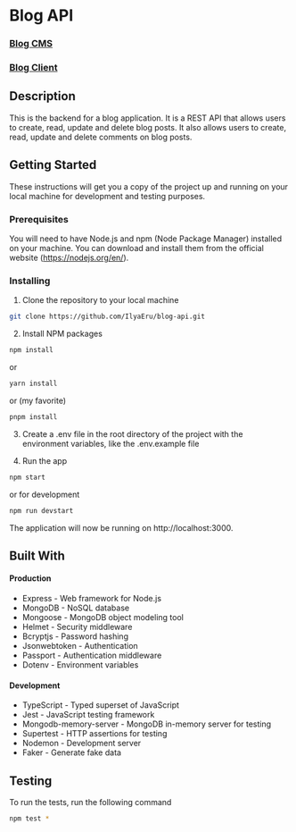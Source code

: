 # Blog API

### [Blog CMS](https://github.com/IlyaEru/blog-cms)
### [Blog Client](https://github.com/IlyaEru/blog-client)


## Description

This is the backend for a blog application. It is a REST API that allows users to create, read, update and delete blog posts. It also allows users to create, read, update and delete comments on blog posts.


## Getting Started

These instructions will get you a copy of the project up and running on your local machine for development and testing purposes.

### Prerequisites

You will need to have Node.js and npm (Node Package Manager) installed on your machine. You can download and install them from the official website (https://nodejs.org/en/).

### Installing

1. Clone the repository to your local machine

```sh
git clone https://github.com/IlyaEru/blog-api.git
```

2. Install NPM packages

```sh
npm install
```

or

```sh
yarn install
```

or (my favorite)

```sh
pnpm install
```

3. Create a .env file in the root directory of the project with the environment variables, like the .env.example file

4. Run the app

```sh
npm start
```

or for development

```sh
npm run devstart
```

The application will now be running on http://localhost:3000.

## Built With

#### Production

- Express - Web framework for Node.js
- MongoDB - NoSQL database
- Mongoose - MongoDB object modeling tool
- Helmet - Security middleware
- Bcryptjs - Password hashing
- Jsonwebtoken - Authentication
- Passport - Authentication middleware
- Dotenv - Environment variables

#### Development

- TypeScript - Typed superset of JavaScript
- Jest - JavaScript testing framework
- Mongodb-memory-server - MongoDB in-memory server for testing
- Supertest - HTTP assertions for testing
- Nodemon - Development server
- Faker - Generate fake data

## Testing

To run the tests, run the following command

```sh
npm test *
```
